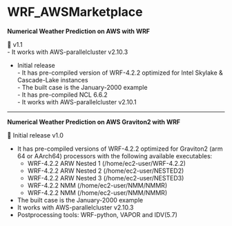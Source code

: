 # WRF_AWSMarketplace

**Numerical Weather Prediction on AWS with WRF**

:black_square_button: v1.1      
        - It works with AWS-parallelcluster v2.10.3  
* Initial release      
        - It has pre-compiled version of WRF-4.2.2 optimized for Intel Skylake & Cascade-Lake instances  
        - The built case is the January-2000 example  
        - It has pre-compiled NCL 6.6.2  
        - It works with AWS-parallelcluster v2.10.1  


___________________________________________________________________________________________________________________________________________
**Numerical Weather Prediction on AWS Graviton2 with WRF**
  
:white_square_button: Initial release v1.0        
+ It has pre-compiled versions of WRF-4.2.2 optimized for Graviton2 (arm 64 or AArch64) processors with the following available executables:  
    - WRF-4.2.2 ARW Nested 1 (/home/ec2-user/WRF-4.2.2)  
    - WRF-4.2.2 ARW Nested 2 (/home/ec2-user/NESTED2)  
    - WRF-4.2.2 ARW Nested 3 (/home/ec2-user/NESTED3)  
    - WRF-4.2.2 NMM (/home/ec2-user/NMM/NMMR)  
    - WRF-4.2.2 NMM (/home/ec2-user/NMM/NMMR)   
+ The built case is the January-2000 example  
+ It works with AWS-parallelcluster v2.10.3  
+ Postprocessing tools: WRF-python, VAPOR and IDV(5.7)  


